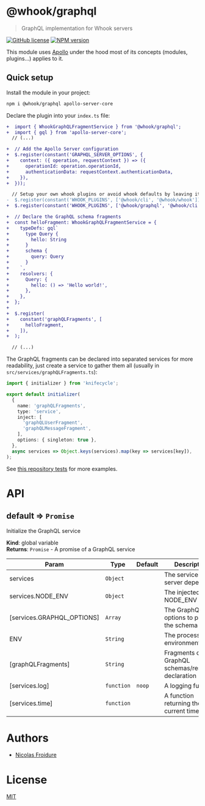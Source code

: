 [//]: # ( )
[//]: # (This file is automatically generated by a `metapak`)
[//]: # (module. Do not change it  except between the)
[//]: # (`content:start/end` flags, your changes would)
[//]: # (be overridden.)
[//]: # ( )
# @whook/graphql
> GraphQL implementation for Whook servers

[![GitHub license](https://img.shields.io/badge/license-MIT-blue.svg)](https://github.com/nfroidure/whook/blob/master/packages/whook-graphql/LICENSE)
[![NPM version](https://badge.fury.io/js/%40whook%2Fgraphql.svg)](https://npmjs.org/package/@whook/graphql)


[//]: # (::contents:start)

This module uses [Apollo](https://www.apollographql.com/) under the hood
 most of its concepts (modules, plugins...) applies to it.

## Quick setup

Install the module in your project:
```sh
npm i @whook/graphql apollo-server-core
```

Declare the plugin into your `index.ts` file:
```diff
+  import { WhookGraphQLFragmentService } from '@whook/graphql';
+  import { gql } from 'apollo-server-core';
  // (...)

+  // Add the Apollo Server configuration
+  $.register(constant('GRAPHQL_SERVER_OPTIONS', {
+    context: ({ operation, requestContext }) => ({
+      operationId: operation.operationId,
+      authenticationData: requestContext.authenticationData,
+    }),
+  }));

  // Setup your own whook plugins or avoid whook defaults by leaving it empty
-  $.register(constant('WHOOK_PLUGINS', ['@whook/cli', '@whook/whook']));
+  $.register(constant('WHOOK_PLUGINS', ['@whook/graphql', '@whook/cli', '@whook/whook']));

+  // Declare the GraphQL schema fragments
+  const helloFragment: WhookGraphQLFragmentService = {
+    typeDefs: gql`
+      type Query {
+        hello: String
+      }
+      schema {
+        query: Query
+      }
+    `,
+    resolvers: {
+      Query: {
+        hello: () => 'Hello world!',
+      },
+    },
+  };
+
+  $.register(
+    constant('graphQLFragments', [
+      helloFragment,
+    ]),
+  );

  // (...)
```

The GraphQL fragments can be declared into separated services
 for more readability, just create a service to gather them
 all (usually in `src/services/graphQLFragments.ts`):
```ts
import { initializer } from 'knifecycle';

export default initializer(
  {
    name: 'graphQLFragments',
    type: 'service',
    inject: [
      'graphQLUserFragment',
      'graphQLMessageFragment',
    ],
    options: { singleton: true },
  },
  async services => Object.keys(services).map(key => services[key]),
);
```

See [this repository tests](./src/intex.test.ts) for more examples.

[//]: # (::contents:end)

# API
<a name="default"></a>

## default ⇒ <code>Promise</code>
Initialize the GraphQL service

**Kind**: global variable  
**Returns**: <code>Promise</code> - A promise of a GraphQL service  

| Param | Type | Default | Description |
| --- | --- | --- | --- |
| services | <code>Object</code> |  | The services the server depends on |
| services.NODE_ENV | <code>Object</code> |  | The injected NODE_ENV value |
| [services.GRAPHQL_OPTIONS] | <code>Array</code> |  | The GraphQL options to pass to the schema |
| ENV | <code>String</code> |  | The process environment |
| [graphQLFragments] | <code>String</code> |  | Fragments of GraphQL schemas/resolvers declaration |
| [services.log] | <code>function</code> | <code>noop</code> | A logging function |
| [services.time] | <code>function</code> |  | A function returning the current timestamp |


# Authors
- [Nicolas Froidure](http://insertafter.com/en/index.html)

# License
[MIT](https://github.com/nfroidure/whook/blob/master/packages/whook-graphql/LICENSE)
